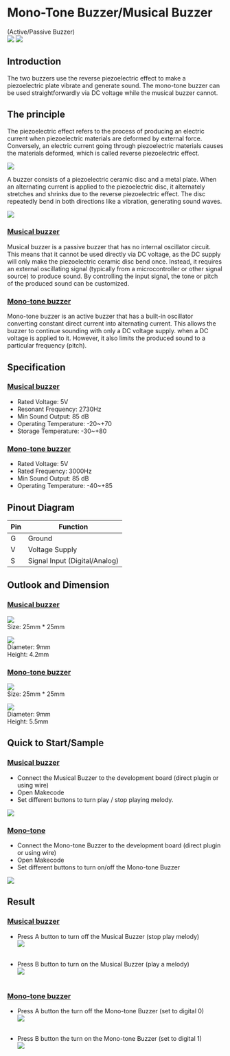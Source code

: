 # Mono-Tone Buzzer/Musical Buzzer

(Active/Passive Buzzer)<br>
![](images/buzzer/buzzer_1.png) ![](images/buzzer/buzzer_2.png)


## Introduction
The two buzzers use the reverse piezoelectric effect to make a piezoelectric plate vibrate and generate sound. The mono-tone buzzer can be used straightforwardly via DC voltage while the musical buzzer cannot.<p>

## The principle
The piezoelectric effect refers to the process of producing an electric current when piezoelectric materials are deformed by external force. Conversely, an electric current going through piezoelectric materials causes the materials deformed, which is called reverse piezoelectric effect. <p>

![](images/buzzer/buzzer_3.png)<p>

A buzzer consists of a piezoelectric ceramic disc and a metal plate. When an alternating current is applied to the piezoelectric disc, it alternately stretches and shrinks due to the reverse piezoelectric effect. The disc repeatedly bend in both directions like a vibration, generating sound waves.<p>

![](images/buzzer/buzzer_4.jpg)<p>

### <u>**Musical buzzer**</u>
Musical buzzer is a passive buzzer that has no internal oscillator circuit. This means that it cannot be used directly via DC voltage, as the DC supply will only make the piezoelectric ceramic disc bend once. Instead, it requires an external oscillating signal (typically from a microcontroller or other signal source) to produce sound. By controlling the input signal, the tone or pitch of the produced sound can be customized.<p>


### <u>**Mono-tone buzzer**</u>
Mono-tone buzzer is an active buzzer that has a built-in oscillator converting constant direct current into alternating current. This allows the buzzer to continue sounding with only a DC voltage supply. when a DC voltage is applied to it. However, it also limits the produced sound to a particular frequency (pitch).<p>

## Specification

### <u>**Musical buzzer**</u>
- Rated Voltage: 5V
- Resonant Frequency: 2730Hz
- Min Sound Output: 85 dB
- Operating Temperature: -20~+70
- Storage Temperature: -30~+80


### <u>**Mono-tone buzzer**</u>
- Rated Voltage: 5V
- Rated Frequency: 3000Hz
- Min Sound Output: 85 dB
- Operating Temperature: -40~+85

## Pinout Diagram

| Pin | Function |
| -- | -- |
| G | Ground |
| V | Voltage Supply |
| S | Signal Input (Digital/Analog) |

## Outlook and Dimension

### <u>**Musical buzzer**</u>

![](images/buzzer/buzzer_5.jpg)<br>
Size: 25mm * 25mm<p>

![](images/buzzer/buzzer_6.jpg)<br>
Diameter: 9mm<br>
Height: 4.2mm<br>

### <u>**Mono-tone buzzer**</u>
![](images/buzzer/buzzer_7.jpg)<br>
Size: 25mm * 25mm<p>

![](images/buzzer/buzzer_8.jpg)<br>
Diameter: 9mm<br>
Height: 5.5mm<p>

## Quick to Start/Sample

### <u>**Musical buzzer**</u>
- Connect the Musical Buzzer to the development board (direct plugin or using wire)<br>
- Open Makecode<br>
- Set different buttons to turn play / stop playing melody.<br>

![](images/buzzer/buzzer_9.png)<br>

### <u>**Mono-tone**</u>
- Connect the Mono-tone Buzzer to the development board (direct plugin or using wire)<br>
- Open Makecode<br>
- Set different buttons to turn on/off the Mono-tone Buzzer<br>

![](images/buzzer/buzzer_10.png)<br>

## Result

### <u>**Musical buzzer**</u>
- Press A button to turn off the Musical Buzzer (stop play melody)<br>
![](images/buzzer/buzzer_11.jpg)<br><br>

- Press B button to turn on the Musical Buzzer (play a melody)<br>
![](images/buzzer/buzzer_12.jpg)<br><br>

### <u>**Mono-tone buzzer**</u>
- Press A button the turn off the Mono-tone Buzzer (set to digital 0)<br>
![](images/buzzer/buzzer_13.jpg)<br><br>

- Press B button the turn on the Mono-tone  Buzzer (set to digital 1)<br>
![](images/buzzer/buzzer_14.jpg)<br><br>
